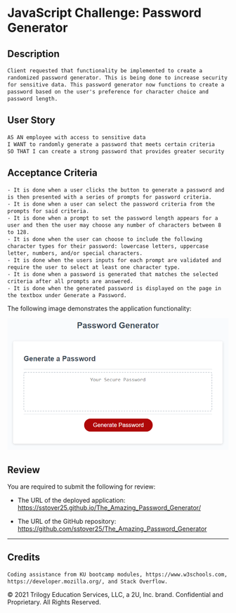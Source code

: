 # JavaScript Challenge: Password Generator

## Description

```
Client requested that functionality be implemented to create a randomized password generator. This is being done to increase security for sensitive data. This password generator now functions to create a password based on the user's preference for character choice and password length.
```

## User Story

```
AS AN employee with access to sensitive data
I WANT to randomly generate a password that meets certain criteria
SO THAT I can create a strong password that provides greater security
```

## Acceptance Criteria

```
- It is done when a user clicks the button to generate a password and is then presented with a series of prompts for password criteria.
- It is done when a user can select the password criteria from the prompts for said criteria.
- It is done when a prompt to set the password length appears for a user and then the user may choose any number of characters between 8 to 128.
- It is done when the user can choose to include the following character types for their password: lowercase letters, uppercase letter, numbers, and/or special characters.
- It is done when the users inputs for each prompt are validated and require the user to select at least one character type.
- It is done when a password is generated that matches the selected criteria after all prompts are answered.
- It is done when the generated password is displayed on the page in the textbox under Generate a Password.
```

The following image demonstrates the application functionality:

![An app window with the label Password Generator, an input field labeled Your Secure Password, and a Generate Password button.](./Assets/03-javascript-homework-demo.png)

## Review

You are required to submit the following for review:

- The URL of the deployed application: https://sstover25.github.io/The_Amazing_Password_Generator/

- The URL of the GitHub repository: https://github.com/sstover25/The_Amazing_Password_Generator

---

## Credits

```
Coding assistance from KU bootcamp modules, https://www.w3schools.com, https://developer.mozilla.org/, and Stack Overflow.

```

© 2021 Trilogy Education Services, LLC, a 2U, Inc. brand. Confidential and Proprietary. All Rights Reserved.
